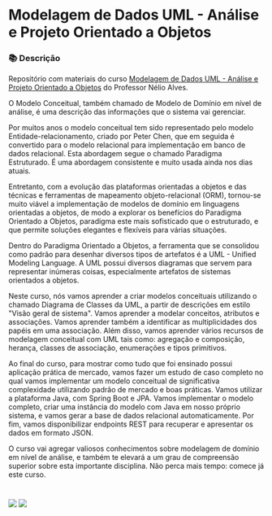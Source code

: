 # Modelagem de Dados UML - Análise e Projeto Orientado a Objetos

### 📚  Descrição

Repositório com materiais do curso [Modelagem de Dados UML - Análise e Projeto Orientado a Objetos](https://www.udemy.com/course/uml-diagrama-de-classes/) do Professor Nélio Alves. 

O Modelo Conceitual, também chamado de Modelo de Domínio em nível de análise, é uma descrição das informações que o sistema vai gerenciar. 

Por muitos anos o modelo conceitual tem sido representado pelo modelo Entidade-relacionamento, criado por Peter Chen, que em seguida é convertido para o modelo relacional para implementação em banco de dados relacional. Esta abordagem segue o chamado Paradigma Estruturado. É uma abordagem consistente e muito usada ainda nos dias atuais.

Entretanto, com a evolução das plataformas orientadas a objetos e das técnicas e ferramentas de mapeamento objeto-relacional (ORM), tornou-se muito viável a implementação de modelos de domínio em linguagens orientadas a objetos, de modo a explorar os benefícios do Paradigma Orientado a Objetos, paradigma este mais sofisticado que o estruturado, e que permite soluções elegantes e flexíveis para várias situações.

Dentro do Paradigma Orientado a Objetos, a ferramenta que se consolidou como padrão para desenhar diversos tipos de artefatos é a UML - Unified Modeling Language. A UML possui diversos diagramas que servem para representar inúmeras coisas, especialmente artefatos de sistemas orientados a objetos.

Neste curso, nós vamos aprender a criar modelos conceituais utilizando o chamado Diagrama de Classes da UML, a partir de descrições em estilo "Visão geral de sistema". Vamos aprender a modelar conceitos, atributos e associações. Vamos aprender também a identificar as multiplicidades dos papéis em uma associação. Além disso, vamos aprender vários recursos de modelagem conceitual com UML tais como: agregação e composição, herança, classes de associação, enumerações e tipos primitivos.

Ao final do curso, para mostrar como tudo que foi ensinado possui aplicação prática de mercado, vamos fazer um estudo de caso completo no qual vamos implementar um modelo conceitual de significativa complexidade utilizando padrão de mercado e boas práticas. Vamos utilizar a plataforma Java, com Spring Boot e JPA. Vamos implementar o modelo completo, criar uma instância do modelo com Java em nosso próprio sistema, e vamos gerar a base de dados relacional automaticamente. Por fim, vamos disponibilizar endpoints REST para recuperar e apresentar os dados em formato JSON.

O curso vai agregar valiosos conhecimentos sobre modelagem de domínio em nível de análise, e também te elevará a um grau de compreensão superior sobre esta importante disciplina. Não perca mais tempo: comece já este curso.


#

<div>
  <a href="https://www.linkedin.com/in/claudia-anjos/" target="_blank"><img src="https://img.shields.io/badge/-LinkedIn-%230077B5?style=for-the-badge&logo=linkedin&logoColor=white" target="_blank"></a>
  <a href="https://medium.com/@ndosanjosc" target="_blank"><img src="https://img.shields.io/badge/Medium-12100E?style=for-the-badge&logo=medium&logoColor=white"></a>
</div>

